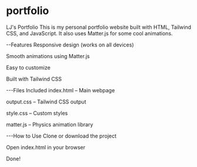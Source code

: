 # portfolio
 LJ's Portfolio
This is my personal portfolio website built with HTML, Tailwind CSS, and JavaScript. It also uses Matter.js for some cool animations.

--Features
Responsive design (works on all devices)

Smooth animations using Matter.js

Easy to customize

Built with Tailwind CSS

---Files Included
index.html – Main webpage

output.css – Tailwind CSS output

style.css – Custom styles

matter.js – Physics animation library

---How to Use
Clone or download the project

Open index.html in your browser

Done!
